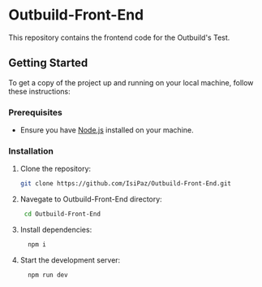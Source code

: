 # Outbuild-Front-End

This repository contains the frontend code for the Outbuild's Test.

## Getting Started

To get a copy of the project up and running on your local machine, follow these instructions:

### Prerequisites

- Ensure you have [Node.js](https://nodejs.org/) installed on your machine.

### Installation

1. Clone the repository:
   ```bash
   git clone https://github.com/IsiPaz/Outbuild-Front-End.git
    ```
   
2. Navegate to Outbuild-Front-End directory:
    ```bash
     cd Outbuild-Front-End
     ```
3. Install dependencies:
    ```bash
      npm i
     ```
4. Start the development server:
    ```bash
      npm run dev
     ```
